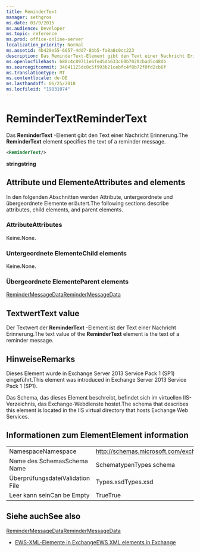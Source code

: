 ```yaml
---
title: ReminderText
manager: sethgros
ms.date: 03/9/2015
ms.audience: Developer
ms.topic: reference
ms.prod: office-online-server
localization_priority: Normal
ms.assetid: 4b429e55-6057-4dd7-8bb5-fa8a8c0cc223
description: Das ReminderText-Element gibt den Text einer Nachricht Erinnerung.
ms.openlocfilehash: b88c4c89711e6fe45db633c60b7020cbad5c48db
ms.sourcegitcommit: 34041125dc8c5f993b21cebfc4f8b72f0fd2cb6f
ms.translationtype: MT
ms.contentlocale: de-DE
ms.lasthandoff: 06/25/2018
ms.locfileid: "19831074"
---
```

# <a name="remindertext"></a><span data-ttu-id="b5c43-103">ReminderText</span><span class="sxs-lookup"><span data-stu-id="b5c43-103">ReminderText</span></span>

<span data-ttu-id="b5c43-104">Das **ReminderText** -Element gibt den Text einer Nachricht Erinnerung.</span><span class="sxs-lookup"><span data-stu-id="b5c43-104">The **ReminderText** element specifies the text of a reminder message.</span></span> 
  
```XML
<ReminderText/>
```

 <span data-ttu-id="b5c43-105">**string**</span><span class="sxs-lookup"><span data-stu-id="b5c43-105">**string**</span></span>
## <a name="attributes-and-elements"></a><span data-ttu-id="b5c43-106">Attribute und Elemente</span><span class="sxs-lookup"><span data-stu-id="b5c43-106">Attributes and elements</span></span>

<span data-ttu-id="b5c43-107">In den folgenden Abschnitten werden Attribute, untergeordnete und übergeordnete Elemente erläutert.</span><span class="sxs-lookup"><span data-stu-id="b5c43-107">The following sections describe attributes, child elements, and parent elements.</span></span>
  
### <a name="attributes"></a><span data-ttu-id="b5c43-108">Attribute</span><span class="sxs-lookup"><span data-stu-id="b5c43-108">Attributes</span></span>

<span data-ttu-id="b5c43-109">Keine.</span><span class="sxs-lookup"><span data-stu-id="b5c43-109">None.</span></span>
  
### <a name="child-elements"></a><span data-ttu-id="b5c43-110">Untergeordnete Elemente</span><span class="sxs-lookup"><span data-stu-id="b5c43-110">Child elements</span></span>

<span data-ttu-id="b5c43-111">Keine.</span><span class="sxs-lookup"><span data-stu-id="b5c43-111">None.</span></span>
  
### <a name="parent-elements"></a><span data-ttu-id="b5c43-112">Übergeordnete Elemente</span><span class="sxs-lookup"><span data-stu-id="b5c43-112">Parent elements</span></span>

[<span data-ttu-id="b5c43-113">ReminderMessageData</span><span class="sxs-lookup"><span data-stu-id="b5c43-113">ReminderMessageData</span></span>](remindermessagedata.md)
  
## <a name="text-value"></a><span data-ttu-id="b5c43-114">Textwert</span><span class="sxs-lookup"><span data-stu-id="b5c43-114">Text value</span></span>

<span data-ttu-id="b5c43-115">Der Textwert der **ReminderText** -Element ist der Text einer Nachricht Erinnerung.</span><span class="sxs-lookup"><span data-stu-id="b5c43-115">The text value of the **ReminderText** element is the text of a reminder message.</span></span> 
  
## <a name="remarks"></a><span data-ttu-id="b5c43-116">Hinweise</span><span class="sxs-lookup"><span data-stu-id="b5c43-116">Remarks</span></span>

<span data-ttu-id="b5c43-117">Dieses Element wurde in Exchange Server 2013 Service Pack 1 (SP1) eingeführt.</span><span class="sxs-lookup"><span data-stu-id="b5c43-117">This element was introduced in Exchange Server 2013 Service Pack 1 (SP1).</span></span>
  
<span data-ttu-id="b5c43-118">Das Schema, das dieses Element beschreibt, befindet sich im virtuellen IIS-Verzeichnis, das Exchange-Webdienste hostet.</span><span class="sxs-lookup"><span data-stu-id="b5c43-118">The schema that describes this element is located in the IIS virtual directory that hosts Exchange Web Services.</span></span>
  
## <a name="element-information"></a><span data-ttu-id="b5c43-119">Informationen zum Element</span><span class="sxs-lookup"><span data-stu-id="b5c43-119">Element information</span></span>

|||
|:-----|:-----|
|<span data-ttu-id="b5c43-120">Namespace</span><span class="sxs-lookup"><span data-stu-id="b5c43-120">Namespace</span></span>  <br/> |http://schemas.microsoft.com/exchange/services/2006/types  <br/> |
|<span data-ttu-id="b5c43-121">Name des Schemas</span><span class="sxs-lookup"><span data-stu-id="b5c43-121">Schema Name</span></span>  <br/> |<span data-ttu-id="b5c43-122">Schematypen</span><span class="sxs-lookup"><span data-stu-id="b5c43-122">Types schema</span></span>  <br/> |
|<span data-ttu-id="b5c43-123">Überprüfungsdatei</span><span class="sxs-lookup"><span data-stu-id="b5c43-123">Validation File</span></span>  <br/> |<span data-ttu-id="b5c43-124">Types.xsd</span><span class="sxs-lookup"><span data-stu-id="b5c43-124">Types.xsd</span></span>  <br/> |
|<span data-ttu-id="b5c43-125">Leer kann sein</span><span class="sxs-lookup"><span data-stu-id="b5c43-125">Can be Empty</span></span>  <br/> |<span data-ttu-id="b5c43-126">True</span><span class="sxs-lookup"><span data-stu-id="b5c43-126">True</span></span>  <br/> |
   
## <a name="see-also"></a><span data-ttu-id="b5c43-127">Siehe auch</span><span class="sxs-lookup"><span data-stu-id="b5c43-127">See also</span></span>



[<span data-ttu-id="b5c43-128">ReminderMessageData</span><span class="sxs-lookup"><span data-stu-id="b5c43-128">ReminderMessageData</span></span>](remindermessagedata.md)


- [<span data-ttu-id="b5c43-129">EWS-XML-Elemente in Exchange</span><span class="sxs-lookup"><span data-stu-id="b5c43-129">EWS XML elements in Exchange</span></span>](ews-xml-elements-in-exchange.md)

